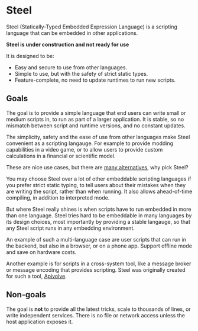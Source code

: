 
# Steel

Steel (Statically-Typed Embedded Expression Language) is a scripting language that can be embedded in other applications.

**Steel is under construction and not ready for use**

It is designed to be:

* Easy and secure to use from other languages.
* Simple to use, but with the safety of strict static types.
* Feature-complete, no need to update runtimes to run new scripts.

## Goals

The goal is to provide a simple language that end users can write small or medium scripts in, to run as part of a larger application. It is stable, so no mismatch between script and runtime versions, and no constant updates.

The simplicity, safety and the ease of use from other languages make Steel convenient as a scripting langauge. For example to provide modding capabilities in a video game, or to allow users to provide custom calculations in a financial or scientific model. 

These are nice use cases, but there are [many alternatives](https://github.com/dbohdan/embedded-scripting-languages), why pick Steel?

You may choose Steel over a lot of other embeddable scripting languages if you prefer strict static typing, to tell users about their mistakes when they are writing the script, rather than when running. It also allows ahead-of-time compiling, in addition to interpreted mode.

But where Steel really shines is when scripts have to run embedded in more than one language. Steel tries hard to be embeddable in many languages by its design choices, most importantly by providing a stable langauge, so that any Steel script runs in any embedding environment.

An example of such a multi-language case are user scripts that can run in the backend, but also in a browser, or on a phone app. Support offline mode and save on hardware costs.

Another example is for scripts in a cross-system tool, like a message broker or message encoding that provides scripting. Steel was originally created for such a tool, [Apivolve](https://github.com/mverleg/apivolve).

## Non-goals

The goal is **not** to provide all the latest tricks, scale to thousands of lines, or write independent services. There is no file or network access unless the host application exposes it.

